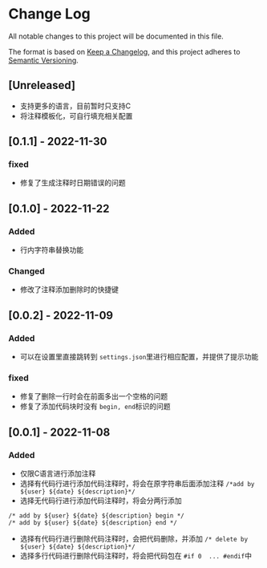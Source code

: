 # Change Log

All notable changes to this project will be documented in this file.

The format is based on [Keep a Changelog](https://keepachangelog.com/en/1.0.0/),
and this project adheres to [Semantic Versioning](https://semver.org/spec/v2.0.0.html).

## [Unreleased]

* 支持更多的语言，目前暂时只支持C
* 将注释模板化，可自行填充相关配置

## [0.1.1] - 2022-11-30

### fixed

* 修复了生成注释时日期错误的问题

## [0.1.0] - 2022-11-22

### Added

* 行内字符串替换功能

### Changed

* 修改了注释添加删除时的快捷键

## [0.0.2] - 2022-11-09

### Added

- 可以在设置里直接跳转到 `settings.json`里进行相应配置，并提供了提示功能

### fixed

* 修复了删除一行时会在前面多出一个空格的问题
* 修复了添加代码块时没有 `begin, end`标识的问题

## [0.0.1] - 2022-11-08

### Added

* 仅限C语言进行添加注释
* 选择有代码行进行添加代码注释时，将会在原字符串后面添加注释 `/*add by ${user} ${date} ${description}*/`
* 选择无代码行进行添加代码注释时，将会分两行添加

```
/* add by ${user} ${date} ${description} begin */
/* add by ${user} ${date} ${description} end */
```

* 选择有代码行进行删除代码注释时，会把代码删除，并添加 `/* delete by ${user} ${date} ${description}*/`
* 选择多行代码进行删除代码注释时，将会把代码包在 `#if 0  ... #endif`中
